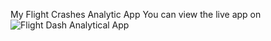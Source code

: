 My Flight Crashes Analytic App
You can view the live app on ![Flight Dash Analytical App](https://flight-crashes-analysis-omw0.onrender.com)
